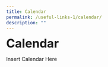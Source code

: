 ```yaml
---
title: Calendar
permalink: /useful-links-1/calendar/
description: ""
---
```



**<font size=6>Calendar</font>**

Insert Calendar Here